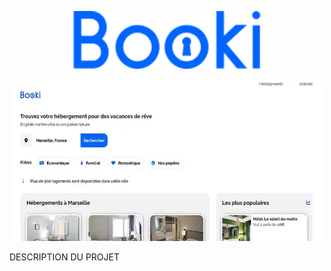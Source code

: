 <p align="center">
  <img src="images/logo/Booki.png" alt="Logo de mon Projet" width="300">
</p>
<p align="center">
  <img src="booki_screen.webp" alt="Screen du Projet" width="500">
</p>

DESCRIPTION DU PROJET
